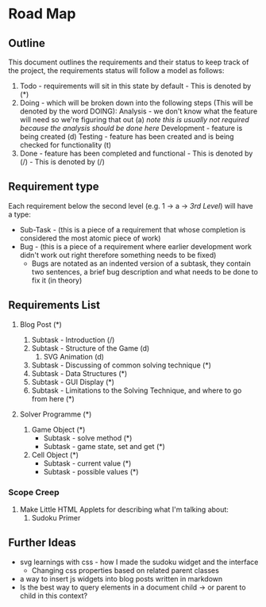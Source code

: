 # Road Map

## Outline

This document outlines the requirements and their status to keep track of the project, the requirements status will follow a model as follows:

1. Todo - requirements will sit in this state by default - This is denoted by (*)
2. Doing - which will be broken down into the following steps (This will be denoted by the word DOING):
    Analysis - we don't know what the feature will need so we're figuring that out (a) _note this is usually not required because the analysis should be done here_
    Development - feature is being created (d)
    Testing - feature has been created and is being checked for functionality (t)
3. Done - feature has been completed and functional - This is denoted by (/) - This is denoted by (/)

## Requirement type

Each requirement below the second level (e.g. 1 -> a -> _3rd Level_) will have a type:

* Sub-Task - (this is a piece of a requirement that whose completion is considered the most atomic piece of work)
* Bug - (this is a piece of a requirement where earlier development work didn't work out right therefore something needs to be fixed)
    * Bugs are notated as an indented version of a subtask, they contain two sentences, a brief bug description and what needs to be done to fix it (in theory)

## Requirements List

1. Blog Post (*)
    1. Subtask - Introduction (/)
    2. Subtask - Structure of the Game (d)
        1. SVG Animation (d)
    3. Subtask - Discussing of common solving technique (*)
    4. Subtask - Data Structures (*)
    5. Subtask -  GUI Display (*)
    6. Subtask - Limitations to the Solving Technique, and where to go from here (*)

2. Solver Programme (*)
    1. Game Object (*)
        * Subtask - solve method (*)
        * Subtask - game state, set and get (*)
    2. Cell Object (*)
        * Subtask - current value (*)
        * Subtask - possible values (*)

### Scope Creep

1. Make Little HTML Applets for describing what I'm talking about:
    1. Sudoku Primer

## Further Ideas

* svg learnings with css - how I made the sudoku widget and the interface
    * Changing css properties based on related parent classes
* a way to insert js widgets into blog posts written in markdown
* Is the best way to query elements in a document child -> or parent to child in this context?
